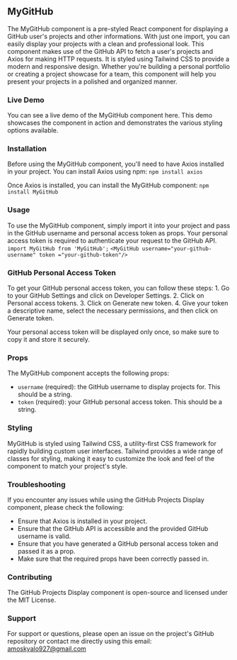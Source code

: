 ## MyGitHub

The MyGitHub component is a pre-styled React component for displaying a GitHub user's projects and other informations. With just one import, you can easily display your projects with a clean and professional look. This component makes use of the GitHub API to fetch a user's projects and Axios for making HTTP requests. It is styled using Tailwind CSS to provide a modern and responsive design. Whether you're building a personal portfolio or creating a project showcase for a team, this component will help you present your projects in a polished and organized manner.

### Live Demo

You can see a live demo of the MyGitHub component here. This demo showcases the component in action and demonstrates the various styling options available.

### Installation

Before using the MyGitHub component, you'll need to have Axios installed in your project. You can install Axios using npm:
`npm install axios`

Once Axios is installed, you can install the MyGitHub component:
`npm install MyGitHub`

### Usage

To use the MyGitHub component, simply import it into your project and pass in the GitHub username and personal access token as props. Your personal access token is required to authenticate your request to the GitHub API.
`import MyGitHub from 'MyGitHub';`
`<MyGitHub username="your-github-username" token ="your-github-token"/>`

### GitHub Personal Access Token

To get your GitHub personal access token, you can follow these steps: 1. Go to your GitHub Settings and click on Developer Settings. 2. Click on Personal access tokens. 3. Click on Generate new token. 4. Give your token a descriptive name, select the necessary permissions, and then click on Generate token.

Your personal access token will be displayed only once, so make sure to copy it and store it securely.

### Props

The MyGitHub component accepts the following props:

- `username` (required): the GitHub username to display projects for. This should be a string.
- `token` (required): your GitHub personal access token. This should be a string.

### Styling

MyGitHub is styled using Tailwind CSS, a utility-first CSS framework for rapidly building custom user interfaces. Tailwind provides a wide range of classes for styling, making it easy to customize the look and feel of the component to match your project's style.

### Troubleshooting

If you encounter any issues while using the GitHub Projects Display component, please check the following:

- Ensure that Axios is installed in your project.
- Ensure that the GitHub API is accessible and the provided GitHub username is valid.
- Ensure that you have generated a GitHub personal access token and passed it as a prop.
- Make sure that the required props have been correctly passed in.

### Contributing

The GitHub Projects Display component is open-source and licensed under the MIT License.

### Support

For support or questions, please open an issue on the project's GitHub repository or contact me directly using this email: amoskyalo927@gmail.com
